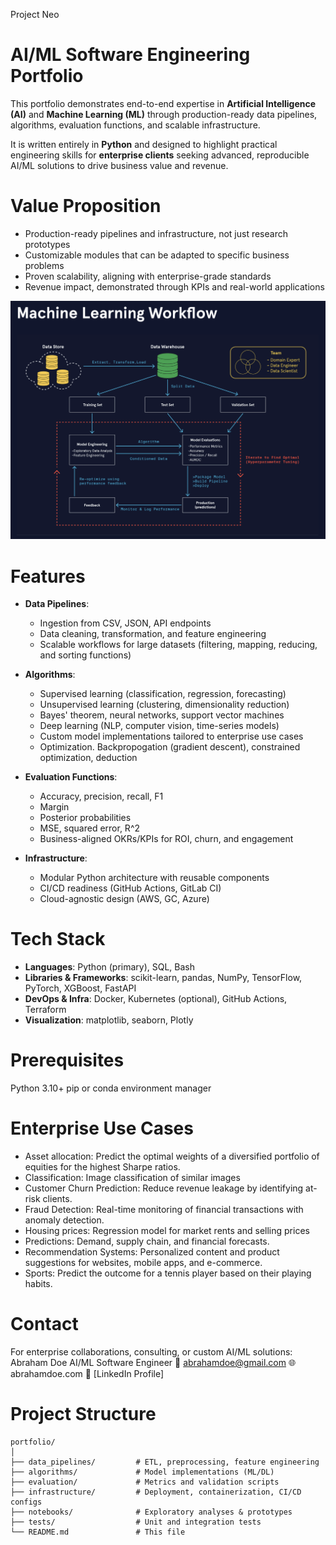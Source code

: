 Project Neo

# AI/ML Software Engineering Portfolio
This portfolio demonstrates end-to-end expertise in **Artificial Intelligence (AI)** and **Machine Learning (ML)** through production-ready data pipelines, algorithms, evaluation functions, and scalable infrastructure.  

It is written entirely in **Python** and designed to highlight practical engineering skills for **enterprise clients** seeking advanced, reproducible AI/ML solutions to drive business value and revenue.

# Value Proposition
- Production-ready pipelines and infrastructure, not just research prototypes
- Customizable modules that can be adapted to specific business problems
- Proven scalability, aligning with enterprise-grade standards
- Revenue impact, demonstrated through KPIs and real-world applications

![alt text](ml_workflow.png)

# Features
- **Data Pipelines**:  
  - Ingestion from CSV, JSON, API endpoints  
  - Data cleaning, transformation, and feature engineering  
  - Scalable workflows for large datasets (filtering, mapping, reducing, and sorting functions)

- **Algorithms**:  
  - Supervised learning (classification, regression, forecasting)  
  - Unsupervised learning (clustering, dimensionality reduction)  
  - Bayes' theorem, neural networks, support vector machines
  - Deep learning (NLP, computer vision, time-series models)  
  - Custom model implementations tailored to enterprise use cases  
  - Optimization. Backpropogation (gradient descent), constrained optimization, deduction

- **Evaluation Functions**:  
  - Accuracy, precision, recall, F1
  - Margin 
  - Posterior probabilities 
  - MSE, squared error, R^2
  - Business-aligned OKRs/KPIs for ROI, churn, and engagement  

- **Infrastructure**:  
  - Modular Python architecture with reusable components  
  - CI/CD readiness (GitHub Actions, GitLab CI)  
  - Cloud-agnostic design (AWS, GC, Azure)  

# Tech Stack
- **Languages**: Python (primary), SQL, Bash  
- **Libraries & Frameworks**: scikit-learn, pandas, NumPy, TensorFlow, PyTorch, XGBoost, FastAPI  
- **DevOps & Infra**: Docker, Kubernetes (optional), GitHub Actions, Terraform  
- **Visualization**: matplotlib, seaborn, Plotly  

# Prerequisites
Python 3.10+
pip or conda environment manager

# Enterprise Use Cases
- Asset allocation: Predict the optimal weights of a diversified portfolio of equities for the highest Sharpe ratios. 
- Classification: Image classification of similar images 
- Customer Churn Prediction: Reduce revenue leakage by identifying at-risk clients.
- Fraud Detection: Real-time monitoring of financial transactions with anomaly detection.
- Housing prices: Regression model for market rents and selling prices 
- Predictions: Demand, supply chain, and financial forecasts.
- Recommendation Systems: Personalized content and product suggestions for websites, mobile apps, and e-commerce.
- Sports: Predict the outcome for a tennis player based on their playing habits.

# Contact
For enterprise collaborations, consulting, or custom AI/ML solutions:
Abraham Doe
AI/ML Software Engineer
📧 abrahamdoe@gmail.com
🌐 abrahamdoe.com
💼 [LinkedIn Profile]

# Project Structure
```plaintext
portfolio/
│
├── data_pipelines/         # ETL, preprocessing, feature engineering
├── algorithms/             # Model implementations (ML/DL)
├── evaluation/             # Metrics and validation scripts
├── infrastructure/         # Deployment, containerization, CI/CD configs
├── notebooks/              # Exploratory analyses & prototypes
├── tests/                  # Unit and integration tests
└── README.md               # This file

